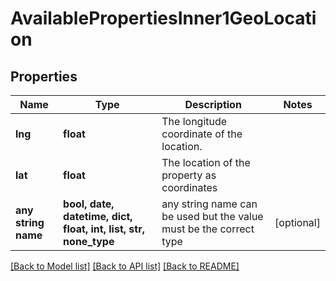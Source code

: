 # AvailablePropertiesInner1GeoLocation


## Properties
Name | Type | Description | Notes
------------ | ------------- | ------------- | -------------
**lng** | **float** | The longitude coordinate of the location. | 
**lat** | **float** | The location of the property as coordinates | 
**any string name** | **bool, date, datetime, dict, float, int, list, str, none_type** | any string name can be used but the value must be the correct type | [optional]

[[Back to Model list]](../README.md#documentation-for-models) [[Back to API list]](../README.md#documentation-for-api-endpoints) [[Back to README]](../README.md)



